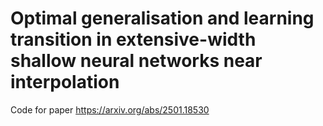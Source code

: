 # Optimal generalisation and learning transition in extensive-width shallow neural networks near interpolation

Code for paper https://arxiv.org/abs/2501.18530
